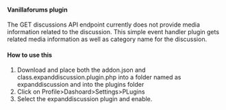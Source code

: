 #### Vanillaforums plugin

The GET discussions API endpoint currently does not provide media information related to the discussion. This simple event handler plugin gets related media information as well as category name for the discussion.
#### How to use this
1. Download and place both the addon.json and class.expanddiscussion.plugin.php into a folder named as expanddiscussion and into the plugins folder
2. Click on Profile>Dashoard>Settings>PLugins
3. Select the expanddiscussion plugin and enable.
